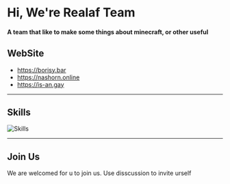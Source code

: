 # Hi, We're Realaf Team
#### A team that like to make some things about minecraft, or other useful

## WebSite
 - https://borisy.bar
 - https://nashorn.online
 - https://is-an.gay
---

## Skills

![Skills](https://boris-hua.com.mp/static/svg/skillPc.svg)

---

## Join Us

We are welcomed for u to join us. Use disscussion to invite urself
